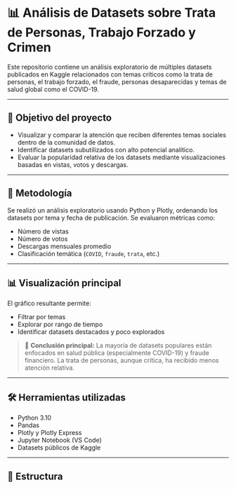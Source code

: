 # 📊 Análisis de Datasets sobre Trata de Personas, Trabajo Forzado y Crimen

Este repositorio contiene un análisis exploratorio de múltiples datasets publicados en Kaggle relacionados con temas críticos como la trata de personas, el trabajo forzado, el fraude, personas desaparecidas y temas de salud global como el COVID-19.

---

## 🎯 Objetivo del proyecto

- Visualizar y comparar la atención que reciben diferentes temas sociales dentro de la comunidad de datos.
- Identificar datasets subutilizados con alto potencial analítico.
- Evaluar la popularidad relativa de los datasets mediante visualizaciones basadas en vistas, votos y descargas.

---

## 🔎 Metodología

Se realizó un análisis exploratorio usando Python y Plotly, ordenando los datasets por tema y fecha de publicación. Se evaluaron métricas como:

- Número de vistas
- Número de votos
- Descargas mensuales promedio
- Clasificación temática (`COVID`, `fraude`, `trata`, etc.)

---

## 📊 Visualización principal

El gráfico resultante permite:

- Filtrar por temas
- Explorar por rango de tiempo
- Identificar datasets destacados y poco explorados

> 📌 **Conclusión principal:** La mayoría de datasets populares están enfocados en salud pública (especialmente COVID-19) y fraude financiero. La trata de personas, aunque crítica, ha recibido menos atención relativa.

---

## 🛠️ Herramientas utilizadas

- Python 3.10
- Pandas
- Plotly y Plotly Express
- Jupyter Notebook (VS Code)
- Datasets públicos de Kaggle

---

## 📁 Estructura

